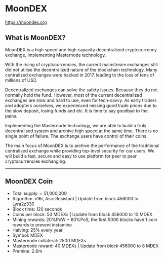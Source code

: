 MoonDEX
===============================

https://moondex.org


What is MoonDEX?
----------------

MoonDEX is a high speed and high capacity decentralized cryptocurrency exchange, implementing Masternode technology.

With the rising of cryptocurrencies, the current mainstream exchanges still did not utilise the decentralized nature of the blockchain technology. Many centralized exchanges were hacked in 2017, leading to the loss of tens of millions of USD.

Decentralized exchanges can solve the safety issues. Because they do not normally hold the fund. However, most of the current decentralized exchanges are slow and hard to use, even for tech-savvy. As early traders and adopters ourselves, we experienced missing good trade prices due to the slow deposit, losing funds and etc. It is time to say goodbye to the pains.

Implementing the Masternode technology, we are able to build a truly decentralised system and archive high speed at the same time. There is no single point of failure. The exchange users have control of their coins.

The main focus of MoonDEX is to archive the performance of the traditional centralised exchange while providing top-level security for our users. We will build a fast, secure and easy to use platform for peer to peer cryptocurrencies exchanging.

----------------

MoonDEX Coin
------------

* Total supply: ~ 51,000,000
* Algorithm: x16r, Asic Resistant | Update from block 456000 to Lyra2z330
* Block time: 120 seconds
* Coins per block: 50 MDEXs | Update from block 456000 to 10 MDEX.
* Mining rewards:  20%PoW + 80%PoS, the first 5000 blocks have 1 coin rewards to prevent instamine
* Halving: 25% every year
* Symbol: MDEX
* Masternode collateral: 2500 MDEXs
* Masternode reward: 40 MDEXs | Update from block 456000 to 8 MDEX
* Premine: 2.6m
